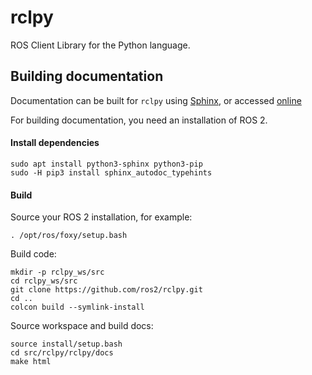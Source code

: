 # rclpy
ROS Client Library for the Python language.


## Building documentation

Documentation can be built for `rclpy` using [Sphinx](http://www.sphinx-doc.org/en/master/), or accessed [online](http://docs.ros2.org/latest/api/rclpy/index.html)

For building documentation, you need an installation of ROS 2.

#### Install dependencies

    sudo apt install python3-sphinx python3-pip
    sudo -H pip3 install sphinx_autodoc_typehints

#### Build

Source your ROS 2 installation, for example:

    . /opt/ros/foxy/setup.bash

Build code:

    mkdir -p rclpy_ws/src
    cd rclpy_ws/src
    git clone https://github.com/ros2/rclpy.git
    cd ..
    colcon build --symlink-install

Source workspace and build docs:

    source install/setup.bash
    cd src/rclpy/rclpy/docs
    make html

